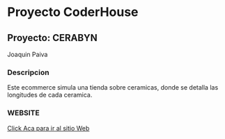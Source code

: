 # Proyecto CoderHouse

## Proyecto: CERABYN

Joaquin Paiva

### Descripcion

Este ecommerce simula una tienda sobre ceramicas, donde se detalla las longitudes de cada ceramica.

### WEBSITE

[Click Aca para ir al sitio Web](https://cerabyn.vercel.app/)
